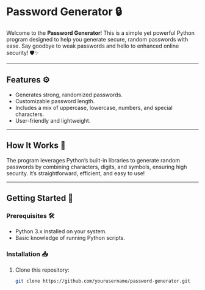 # Password Generator 🔒

Welcome to the **Password Generator**! This is a simple yet powerful Python program designed to help you generate secure, random passwords with ease. Say goodbye to weak passwords and hello to enhanced online security! 🛡️✨

---

## Features ⚙️
- Generates strong, randomized passwords.
- Customizable password length.
- Includes a mix of uppercase, lowercase, numbers, and special characters.
- User-friendly and lightweight.

---

## How It Works 🧠
The program leverages Python’s built-in libraries to generate random passwords by combining characters, digits, and symbols, ensuring high security. It’s straightforward, efficient, and easy to use!

---

## Getting Started 🚀

### Prerequisites 🛠️
- Python 3.x installed on your system.
- Basic knowledge of running Python scripts.

### Installation 📥
1. Clone this repository:
   ```bash
   git clone https://github.com/yourusername/password-generator.git
